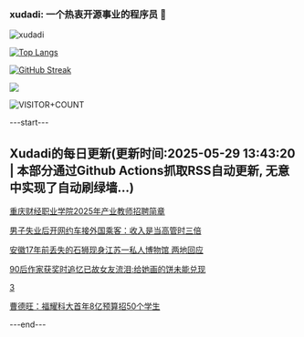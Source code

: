 ### xudadi: 一个热衷开源事业的程序员 👋

![xudadi](https://github-readme-stats-git-masterorgs-github-readme-stats-team.vercel.app/api?username=xudadi)

[![Top Langs](https://github-readme-stats.vercel.app/api/top-langs/?username=xudadi)](https://github.com/anuraghazra/github-readme-stats)

[![GitHub Streak](https://streak-stats.demolab.com?user=xudadi&locale=zh_Hans)](https://git.io/streak-stats)

![](https://raw.githubusercontent.com/xudadi/xudadi/main/assets/github-contribution-grid-snake.svg)

![VISITOR+COUNT](https://komarev.com/ghpvc/?username=xudadi&label=VISITOR+COUNT)


---start---

## Xudadi的每日更新(更新时间:2025-05-29 13:43:20 | 本部分通过Github Actions抓取RSS自动更新, 无意中实现了自动刷绿墙...)

[重庆财经职业学院2025年产业教师招聘简章](https://www.gongkaoleida.com/article/2423986)

[男子失业后开网约车接外国乘客：收入是当高管时三倍](https://m.163.com/news/article/K0M88O5E055040N3.html)

[安徽17年前丢失的石狮现身江苏一私人博物馆 两地回应](https://m.163.com/news/article/K0LUFSVE05561G0D.html)

[90后作家获奖时追忆已故女友流泪:给她画的饼未能兑现](https://m.163.com/news/article/K0LICJ7P05149PH8.html)

[3](https://m.163.com/touch/news/sub/domestic)

[曹德旺：福耀科大首年8亿预算招50个学生](https://m.163.com/news/article/K0LLNS5I0550B6IS.html)

---end---
